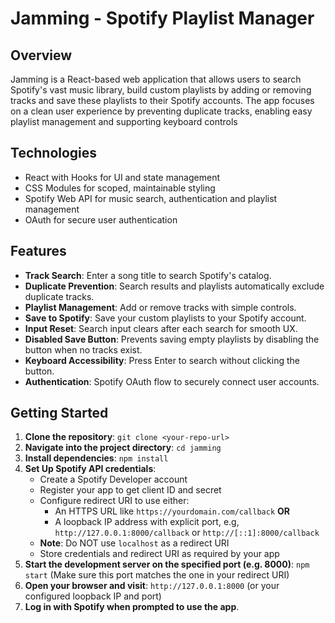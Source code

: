 # Jamming - Spotify Playlist Manager

## Overview

Jamming is a React-based web application that allows users to search Spotify's vast music library, build custom playlists by adding or removing tracks and save these playlists to their Spotify accounts. The app focuses on a clean user experience by preventing duplicate tracks, enabling easy playlist management and supporting keyboard controls

## Technologies

- React with Hooks for UI and state management
- CSS Modules for scoped, maintainable styling
- Spotify Web API for music search, authentication and playlist management
- OAuth for secure user authentication

## Features

- **Track Search**: Enter a song title to search Spotify's catalog.
- **Duplicate Prevention**: Search results and playlists automatically exclude duplicate tracks.
- **Playlist Management**: Add or remove tracks with simple controls.
- **Save to Spotify**: Save your custom playlists to your Spotify account.
- **Input Reset**: Search input clears after each search for smooth UX.
- **Disabled Save Button**: Prevents saving empty playlists by disabling the button when no tracks exist.
- **Keyboard Accessibility**: Press Enter to search without clicking the button.
- **Authentication**: Spotify OAuth flow to securely connect user accounts.

## Getting Started

1. **Clone the repository**:
     `git clone <your-repo-url>`
2. **Navigate into the project directory**:
     `cd jamming`
3. **Install dependencies**:
     `npm install`
4. **Set Up Spotify API credentials**:
     - Create a Spotify Developer account
     - Register your app to get client ID and secret
     - Configure redirect URI to use either:
        - An HTTPS URL like `https://yourdomain.com/callback` **OR**
        - A loopback IP address with explicit port, e.g, `http://127.0.0.1:8000/callback` or `http://[::1]:8000/callback`
     - **Note**: Do NOT use `localhost` as a redirect URI
     - Store credentials and redirect URI as required by your app
5. **Start the development server on the specified port (e.g. 8000)**:
     `npm start`
    (Make sure this port matches the one in your redirect URI)
6. **Open your browser and visit**:
     `http://127.0.0.1:8000` (or your configured loopback IP and port)
7. **Log in with Spotify when prompted to use the app**.
